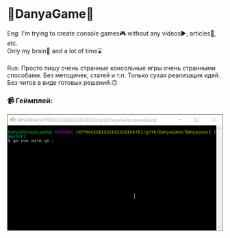 # 👾DanyaGame👾
Eng:
I'm trying to create console games🎮 without any videos▶️, articles📑, etc.<br>
Only my brain🧠 and a lot of time⌛
<br><br>
Rus:
Просто пишу очень странные консольные игры очень странными способами. Без методичек, статей и т.п. Только сухая реализация идей. Без читов в виде готовых решений.🙃

<h3 align="left">📹 Геймплей:</h3>

<img src="https://github.com/hud0shnik/DanyaGame/blob/master/danyaQuest/DanyaQuestGameplay.gif" alt="gameplay"/>

